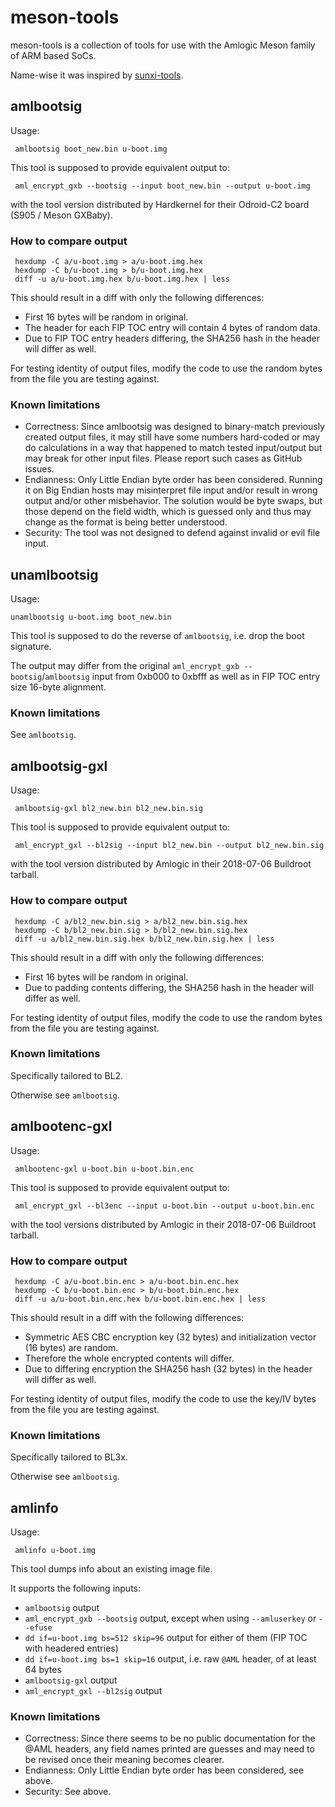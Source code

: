 # meson-tools

meson-tools is a collection of tools for use with the Amlogic Meson family of ARM based SoCs.

Name-wise it was inspired by [sunxi-tools](https://github.com/linux-sunxi/sunxi-tools/).

## amlbootsig

Usage:
```
 amlbootsig boot_new.bin u-boot.img
```

This tool is supposed to provide equivalent output to:
```
 aml_encrypt_gxb --bootsig --input boot_new.bin --output u-boot.img
```
with the tool version distributed by Hardkernel for their Odroid-C2 board (S905 / Meson GXBaby).

### How to compare output

```
 hexdump -C a/u-boot.img > a/u-boot.img.hex
 hexdump -C b/u-boot.img > b/u-boot.img.hex
 diff -u a/u-boot.img.hex b/u-boot.img.hex | less
```

This should result in a diff with only the following differences:

* First 16 bytes will be random in original.
* The header for each FIP TOC entry will contain 4 bytes of random data.
* Due to FIP TOC entry headers differing, the SHA256 hash in the header will differ as well.

For testing identity of output files, modify the code to use the random bytes from the file you are testing against.

### Known limitations

* Correctness: Since amlbootsig was designed to binary-match previously created output files, it may still have some numbers hard-coded or may do calculations in a way that happened to match tested input/output but may break for other input files. Please report such cases as GitHub issues.
* Endianness: Only Little Endian byte order has been considered. Running it on Big Endian hosts may misinterpret file input and/or result in wrong output and/or other misbehavior. The solution would be byte swaps, but those depend on the field width, which is guessed only and thus may change as the format is being better understood.
* Security: The tool was not designed to defend against invalid or evil file input.

## unamlbootsig

Usage:
```
unamlbootsig u-boot.img boot_new.bin
```

This tool is supposed to do the reverse of `amlbootsig`, i.e. drop the boot signature.

The output may differ from the original `aml_encrypt_gxb --bootsig`/`amlbootsig` input from 0xb000 to 0xbfff as well as in FIP TOC entry size 16-byte alignment.

### Known limitations

See `amlbootsig`.

## amlbootsig-gxl

Usage:
```
 amlbootsig-gxl bl2_new.bin bl2_new.bin.sig
```

This tool is supposed to provide equivalent output to:
```
 aml_encrypt_gxl --bl2sig --input bl2_new.bin --output bl2_new.bin.sig
```
with the tool version distributed by Amlogic in their 2018-07-06 Buildroot tarball.

### How to compare output

```
 hexdump -C a/bl2_new.bin.sig > a/bl2_new.bin.sig.hex
 hexdump -C b/bl2_new.bin.sig > b/bl2_new.bin.sig.hex
 diff -u a/bl2_new.bin.sig.hex b/bl2_new.bin.sig.hex | less
```

This should result in a diff with only the following differences:

* First 16 bytes will be random in original.
* Due to padding contents differing, the SHA256 hash in the header will differ as well.

For testing identity of output files, modify the code to use the random bytes from the file you are testing against.

### Known limitations

Specifically tailored to BL2.

Otherwise see `amlbootsig`.

## amlbootenc-gxl

Usage:
```
 amlbootenc-gxl u-boot.bin u-boot.bin.enc
```

This tool is supposed to provide equivalent output to:
```
 aml_encrypt_gxl --bl3enc --input u-boot.bin --output u-boot.bin.enc
```
with the tool versions distributed by Amlogic in their 2018-07-06 Buildroot tarball.

### How to compare output

```
 hexdump -C a/u-boot.bin.enc > a/u-boot.bin.enc.hex
 hexdump -C b/u-boot.bin.enc > b/u-boot.bin.enc.hex
 diff -u a/u-boot.bin.enc.hex b/u-boot.bin.enc.hex | less
```

This should result in a diff with the following differences:

* Symmetric AES CBC encryption key (32 bytes) and initialization vector (16 bytes) are random.
* Therefore the whole encrypted contents will differ.
* Due to differing encryption the SHA256 hash (32 bytes) in the header will differ as well.

For testing identity of output files, modify the code to use the key/IV bytes from the file you are testing against.

### Known limitations

Specifically tailored to BL3x.

Otherwise see `amlbootsig`.

## amlinfo

Usage:
```
 amlinfo u-boot.img
```

This tool dumps info about an existing image file.

It supports the following inputs:
* `amlbootsig` output
* `aml_encrypt_gxb --bootsig` output, except when using `--amluserkey` or `--efuse`
* `dd if=u-boot.img bs=512 skip=96` output for either of them (FIP TOC with headered entries)
* `dd if=u-boot.img bs=1 skip=16` output, i.e. raw `@AML` header, of at least 64 bytes
* `amlbootsig-gxl` output
* `aml_encrypt_gxl --bl2sig` output

### Known limitations

* Correctness: Since there seems to be no public documentation for the @AML headers, any field names printed are guesses and may need to be revised once their meaning becomes clearer.
* Endianness: Only Little Endian byte order has been considered, see above.
* Security: See above.
